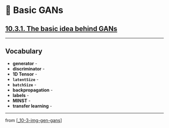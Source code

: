 # 🦋 Basic GANs

## [**10.3.1.** The basic idea behind GANs](https://livebook.manning.com/book/deep-learning-with-javascript/chapter-10/137)

---

## **Vocabulary**

- **generator** -
- **discriminator** -
- **1D Tensor** -
- **`latentSize`** -
- **`batchSize`** -
- **backpropagation** -
- **labels** -
- **MINST** -
- **transfer learning** -

---
from [[_10-3-img-gen-gans]]

[//begin]: # "Autogenerated link references for markdown compatibility"
[_10-3-img-gen-gans]: _10-3-img-gen-gans.md "🦋 Img Gen GANs"
[//end]: # "Autogenerated link references"

